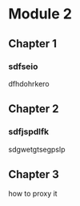 # Module 2

## Chapter 1

### sdfseio

dfhdohrkero

## Chapter 2

### sdfjspdlfk

sdgwetgtsegpslp

## Chapter 3
how to proxy it 